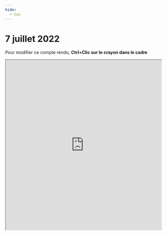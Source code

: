 ```yaml
---
hide:
  - toc
---
```


# 7 juillet 2022

Pour modifier ce compte rendu, **Ctrl+Clic sur le crayon dans le cadre**

<iframe width="100%" height="550" src="https://pad.lamyne.org/s/FUC22_low-tech_jeudi"></iframe>

<style>
  .md-content__button {
    display: none;
  }
</style>
